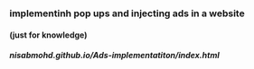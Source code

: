 ### implementinh pop ups and injecting ads in a website
#### (just for knowledge)


##### nisabmohd.github.io/Ads-implementatiton/index.html
